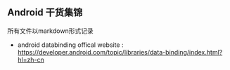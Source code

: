 ## Android 干货集锦

所有文件以markdown形式记录

- android databinding offical website : https://developer.android.com/topic/libraries/data-binding/index.html?hl=zh-cn
